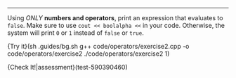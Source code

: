 ---

Using *ONLY* **numbers and operators**, print an expression that evaluates to `false`. Make sure to use `cout << boolalpha <<` in your code. Otherwise, the system will print `0` or `1` instead of `false` or `true`.

{Try it}(sh .guides/bg.sh g++ code/operators/exercise2.cpp -o code/operators/exercise2 ./code/operators/exercise2 1)

{Check It!|assessment}(test-590390460)

